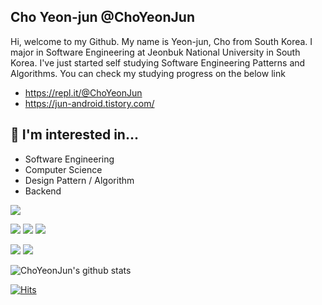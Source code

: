 Cho Yeon-jun @ChoYeonJun
------------------------

Hi, welcome to my Github. My name is Yeon-jun, Cho from South Korea. I major in Software Engineering at Jeonbuk National University in South Korea. I've just started self studying Software Engineering Patterns and Algorithms. You can check my studying progress on the below link


- https://repl.it/@ChoYeonJun
- https://jun-android.tistory.com/


🔭 I'm interested in...
-------------------------
- Software Engineering
- Computer Science
- Design Pattern / Algorithm
- Backend

 <img src="https://img.shields.io/badge/Python-3766AB?style=flat-square&logo=Python&logoColor=white"/> 
 
<img src="https://img.shields.io/badge/Java-007396?style=flat-square&logo=Java&logoColor=white"/> <img src="https://img.shields.io/badge/Kotlin-7F52FF?style=flat-square&logo=Kotlin&logoColor=white"/> 
  <img src="https://img.shields.io/badge/Android-3DDC84?style=flat-square&logo=Android&logoColor=white"/> 
  
  <img src="https://img.shields.io/badge/Firebase-FFCA28?style=flat-square&logo=Firebase&logoColor=white"/> <img src="https://img.shields.io/badge/Spring-6DB33F?style=flat-square&logo=Spring&logoColor=white"/> 

<!---
ChoYeonJun/ChoYeonJun is a ✨ special ✨ repository because its `README.md` (this file) appears on your GitHub profile.
You can click the Preview link to take a look at your changes.
--->

![ChoYeonJun's github stats](https://github-readme-stats.vercel.app/api?username=ChoYeonJun&show_icons=true)


[![Hits](https://hits.seeyoufarm.com/api/count/incr/badge.svg?url=https%3A%2F%2Fgithub.com%2FChoYeonJun&count_bg=%2379C83D&title_bg=%23555555&icon=&icon_color=%23E7E7E7&title=hits&edge_flat=false)](https://hits.seeyoufarm.com)
